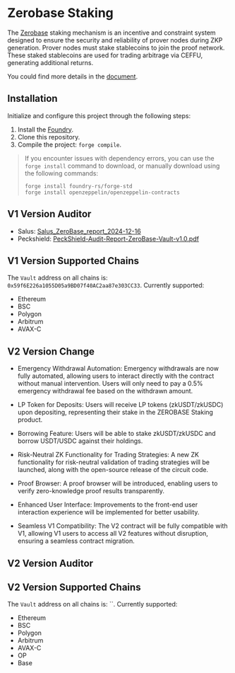 # Zerobase Staking

The [Zerobase](https://zerobase.pro/)  staking mechanism is an incentive and constraint system designed to ensure the security and reliability of prover nodes during ZKP generation. Prover nodes must stake stablecoins to join the proof network. These staked stablecoins are used for trading arbitrage via CEFFU, generating additional returns.

You could find more details in the [document](./docs/zerobase-vault-1212.pdf).

## Installation

Initialize and configure this project through the following steps:

1. Install the [Foundry](https://github.com/foundry-rs/foundry).
2. Clone this repository.
3. Compile the project: `forge compile`.

> If you encounter issues with dependency errors, you can use the `forge install` command to download, or manually download using the following commands:
>
> ```
> forge install foundry-rs/forge-std
> forge install openzeppelin/openzeppelin-contracts
> ```

## V1 Version Auditor

- Salus: [Salus_ZeroBase_report_2024-12-16](./docs/Salus_ZeroBase_report_2024-12-16.pdf)
- Peckshield: [PeckShield-Audit-Report-ZeroBase-Vault-v1.0.pdf](./docs/PeckShield-Audit-Report-ZeroBase-Vault-v1.0.pdf)

## V1 Version Supported Chains

The `Vault` address on all chains is: `0x59f6E226a1055D05a9BD07f40AC2aa87e303CC33`. Currently supported:

- Ethereum
- BSC
- Polygon
- Arbitrum
- AVAX-C

## V2 Version Change

- Emergency Withdrawal Automation:
Emergency withdrawals are now fully automated, allowing users to interact directly with the contract without manual intervention. Users will only need to pay a 0.5% emergency withdrawal fee based on the withdrawn amount.

- LP Token for Deposits:
Users will receive LP tokens (zkUSDT/zkUSDC) upon depositing, representing their stake in the ZEROBASE Staking product.

- Borrowing Feature:
Users will be able to stake zkUSDT/zkUSDC and borrow USDT/USDC against their holdings.

- Risk-Neutral ZK Functionality for Trading Strategies:
A new ZK functionality for risk-neutral validation of trading strategies will be launched, along with the open-source release of the circuit code.

- Proof Browser:
A proof browser will be introduced, enabling users to verify zero-knowledge proof results transparently.

- Enhanced User Interface:
Improvements to the front-end user interaction experience will be implemented for better usability.

- Seamless V1 Compatibility:
The V2 contract will be fully compatible with V1, allowing V1 users to access all V2 features without disruption, ensuring a seamless contract migration.

## V2 Version Auditor

## V2 Version Supported Chains

The `Vault` address on all chains is: ``. Currently supported:

- Ethereum
- BSC
- Polygon
- Arbitrum
- AVAX-C
- OP
- Base
